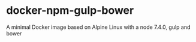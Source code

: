 # docker-npm-gulp-bower
A minimal Docker image based on Alpine Linux with a node 7.4.0, gulp and bower
